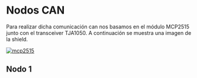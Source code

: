 # Nodos CAN
Para realizar dicha comunicación can nos basamos en el módulo MCP2515 junto con el transceiver TJA1050. A continuación se muestra una imagen de la shield.

[![mcp2515](MCP2515 "Módulo CAN Arduino")](image/mcp2515.png)

## Nodo 1
